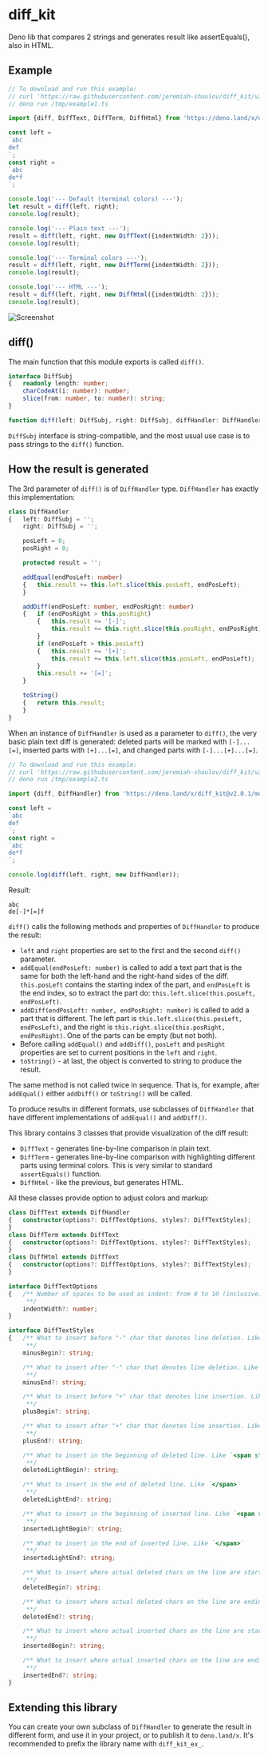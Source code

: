 # diff_kit
Deno lib that compares 2 strings and generates result like assertEquals(), also in HTML.

## Example

```ts
// To download and run this example:
// curl 'https://raw.githubusercontent.com/jeremiah-shaulov/diff_kit/v2.0.1/README.md' | perl -ne '$y=$1 if /^```(ts\\b)?/;  print $_ if $y&&$m;  $m=$y&&($m||m~^// deno .*?/example1.ts~)' > /tmp/example1.ts
// deno run /tmp/example1.ts

import {diff, DiffText, DiffTerm, DiffHtml} from 'https://deno.land/x/diff_kit@v2.0.1/mod.ts';

const left =
`abc
def
`;
const right =
`abc
de*f
`;

console.log('--- Default (terminal colors) ---');
let result = diff(left, right);
console.log(result);

console.log('--- Plain text ---');
result = diff(left, right, new DiffText({indentWidth: 2}));
console.log(result);

console.log('--- Terminal colors ---');
result = diff(left, right, new DiffTerm({indentWidth: 2}));
console.log(result);

console.log('--- HTML ---');
result = diff(left, right, new DiffHtml({indentWidth: 2}));
console.log(result);
```

![Screenshot](img/screenshot.png)

## diff()

The main function that this module exports is called `diff()`.

```ts
interface DiffSubj
{	readonly length: number;
	charCodeAt(i: number): number;
	slice(from: number, to: number): string;
}

function diff(left: DiffSubj, right: DiffSubj, diffHandler: DiffHandler=new DiffTerm({indentWidth: 4})): string
```

`DiffSubj` interface is string-compatible, and the most usual use case is to pass strings to the `diff()` function.

## How the result is generated

The 3rd parameter of `diff()` is of `DiffHandler` type. `DiffHandler` has exactly this implementation:

```ts
class DiffHandler
{	left: DiffSubj = '';
	right: DiffSubj = '';

	posLeft = 0;
	posRight = 0;

	protected result = '';

	addEqual(endPosLeft: number)
	{	this.result += this.left.slice(this.posLeft, endPosLeft);
	}

	addDiff(endPosLeft: number, endPosRight: number)
	{	if (endPosRight > this.posRight)
		{	this.result += '[-]';
			this.result += this.right.slice(this.posRight, endPosRight);
		}
		if (endPosLeft > this.posLeft)
		{	this.result += '[+]';
			this.result += this.left.slice(this.posLeft, endPosLeft);
		}
		this.result += '[=]';
	}

	toString()
	{	return this.result;
	}
}
```

When an instance of `DiffHandler` is used as a parameter to `diff()`, the very basic plain text diff is generated: deleted parts will be marked with `[-]...[=]`, inserted parts with `[+]...[=]`, and changed parts with `[-]...[+]...[=]`.

```ts
// To download and run this example:
// curl 'https://raw.githubusercontent.com/jeremiah-shaulov/diff_kit/v2.0.1/README.md' | perl -ne '$y=$1 if /^```(ts\\b)?/;  print $_ if $y&&$m;  $m=$y&&($m||m~^// deno .*?/example2.ts~)' > /tmp/example2.ts
// deno run /tmp/example2.ts

import {diff, DiffHandler} from 'https://deno.land/x/diff_kit@v2.0.1/mod.ts';

const left =
`abc
def
`;
const right =
`abc
de*f
`;

console.log(diff(left, right, new DiffHandler));
```

Result:

```
abc
de[-]*[=]f
```

`diff()` calls the following methods and properties of `DiffHandler` to produce the result:
- `left` and `right` properties are set to the first and the second `diff()` parameter.
- `addEqual(endPosLeft: number)` is called to add a text part that is the same for both the left-hand and the right-hand sides of the diff. `this.posLeft` contains the starting index of the part, and `endPosLeft` is the end index, so to extract the part do: `this.left.slice(this.posLeft, endPosLeft)`.
- `addDiff(endPosLeft: number, endPosRight: number)` is called to add a part that is different. The left part is `this.left.slice(this.posLeft, endPosLeft)`, and the right is `this.right.slice(this.posRight, endPosRight)`. One of the parts can be empty (but not both).
- Before calling `addEqual()` and `addDiff()`, `posLeft` and `posRight` properties are set to current positions in the `left` and `right`.
- `toString()` - at last, the object is converted to string to produce the result.

The same method is not called twice in sequence. That is, for example, after `addEqual()` either `addDiff()` or `toString()` will be called.

To produce results in different formats, use subclasses of `DiffHandler` that have different implementations of `addEqual()` and `addDiff()`.

This library contains 3 classes that provide visualization of the diff result:
- `DiffText` - generates line-by-line comparison in plain text.
- `DiffTerm` - generates line-by-line comparison with highlighting different parts using terminal colors. This is very similar to standard `assertEquals()` function.
- `DiffHtml` - like the previous, but generates HTML.

All these classes provide option to adjust colors and markup:

```ts
class DiffText extends DiffHandler
{	constructor(options?: DiffTextOptions, styles?: DiffTextStyles);
}
class DiffTerm extends DiffText
{	constructor(options?: DiffTextOptions, styles?: DiffTextStyles);
}
class DiffHtml extends DiffText
{	constructor(options?: DiffTextOptions, styles?: DiffTextStyles);
}

interface DiffTextOptions
{	/**	Number of spaces to be used as indent: from 0 to 10 (inclusive), or -1 for TAB.
	 **/
	indentWidth?: number;
}

interface DiffTextStyles
{	/**	What to insert before "-" char that denotes line deletion. Like `<b style="color:red">`
	 **/
	minusBegin?: string;

	/**	What to insert after "-" char that denotes line deletion. Like `</b>`
	 **/
	minusEnd?: string;

	/**	What to insert before "+" char that denotes line insertion. Like `<b style="color:green">`
	 **/
	plusBegin?: string;

	/**	What to insert after "+" char that denotes line insertion. Like `</b>`
	 **/
	plusEnd?: string;

	/**	What to insert in the beginning of deleted line. Like `<span style="color:red">`
	 **/
	deletedLightBegin?: string;

	/**	What to insert in the end of deleted line. Like `</span>`
	 **/
	deletedLightEnd?: string;

	/**	What to insert in the beginning of inserted line. Like `<span style="color:green">`
	 **/
	insertedLightBegin?: string;

	/**	What to insert in the end of inserted line. Like `</span>`
	 **/
	insertedLightEnd?: string;

	/**	What to insert where actual deleted chars on the line are starting. Like `<span style="background-color:red; color:white">`
	 **/
	deletedBegin?: string;

	/**	What to insert where actual deleted chars on the line are ending. Like `</span>`
	 **/
	deletedEnd?: string;

	/**	What to insert where actual inserted chars on the line are starting. Like `<span style="background-color:green; color:white">`
	 **/
	insertedBegin?: string;

	/**	What to insert where actual inserted chars on the line are ending. Like `</span>`
	 **/
	insertedEnd?: string;
}
```

## Extending this library

You can create your own subclass of `DiffHandler` to generate the result in different form, and use it in your project, or to publish it to `deno.land/x`. It's recommended to prefix the library name with `diff_kit_ex_`.
